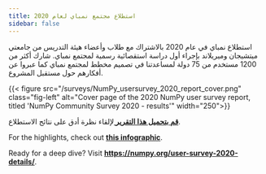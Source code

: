 ```yaml
---
title: استطلاع مجتمع نمباي لعام 2020
sidebar: false
---
```


استطلاع نمباي في عام 2020 بالاشتراك مع طلاب وأعضاء هيئة التدريس من جامعتي ميتشيجان وميريلاند بإجراء أول دراسة استقصائية رسمية لمجتمع نمباي. شارك أكثر من 1200 مستخدم من 75 دولة لمساعدتنا في تصميم مخطط لمجتمع نمباي كما عبروا عن أفكارهم حول مستقبل المشروع.

{{< figure src="/surveys/NumPy_usersurvey_2020_report_cover.png" class="fig-left" alt="Cover page of the 2020 NumPy user survey report, titled 'NumPy Community Survey 2020 - results'" width="250">}}

**[قم بتحميل هذا التقرير ](/surveys/NumPy_usersurvey_2020_report.pdf)** لإلقاء نظرة أدق على نتائج الاستطلاع.


For the highlights, check out **[this infographic](https://github.com/numpy/numpy-surveys/blob/master/images/2020NumPysurveyresults_community_infographic.pdf)**.

Ready for a deep dive? Visit **https://numpy.org/user-survey-2020-details/**.

